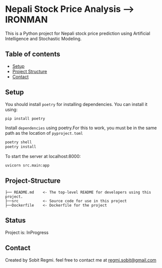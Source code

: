 Nepali Stock Price Analysis --> IRONMAN
==============================
This is a Python project for Nepali stock price prediction using Artificial Intelligence  and  Stochastic Modeling.

## Table of contents


* [Setup](#setup)
* [Project Structure](#project-structure)
* [Contact](#contact)




## Setup

You should install `poetry` for installing dependencies. You can install it using:
```python
pip install poetry
```

Install `dependencies` using poetry.For this to work, you must be in the same path as the location of `pyproject.toml`

```python
poetry shell
poetry install
```
To start the server at  localhost:8000:
```python
uvicorn src.main:app
```






## Project-Structure


    ├── README.md    <- The top-level README for developers using this project.
    ├──src           <- Source code for use in this project
    ├──Dockerfile    <- Dockerfile for the project
    
    
 





## Status
Project is: InProgress



## Contact
Created by Sobit Regmi. feel free to contact me at regmi.sobit@gmail.com
